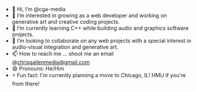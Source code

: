- 👋 Hi, I’m @cga-media
- 👀 I’m interested in growing as a web developer and working on generative art and creative coding projects.
- 🌱 I’m currently learning C++ while building audio and graphics software projects.
- 💞️ I’m looking to collaborate on any web projects with a special interest in audio-visual integration and generative art.
- 📫 How to reach me ... shoot me an email @chrisgallenmedia@gmail.com
- 😄 Pronouns: He/Him
- ⚡ Fun fact: I'm currently planning a move to Chicago, IL! HMU if you're from there!

<!---
cga-media/cga-media is a ✨ special ✨ repository because its `README.md` (this file) appears on your GitHub profile.
You can click the Preview link to take a look at your changes.
--->
